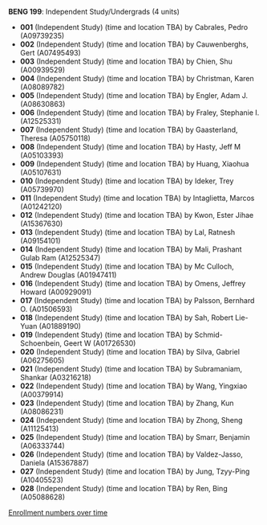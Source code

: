 **BENG 199**: Independent Study/Undergrads (4 units)

- **001** (Independent Study) (time and location TBA) by Cabrales, Pedro (A09739235)
- **002** (Independent Study) (time and location TBA) by Cauwenberghs, Gert (A07495493)
- **003** (Independent Study) (time and location TBA) by Chien, Shu (A00939529)
- **004** (Independent Study) (time and location TBA) by Christman, Karen (A08089782)
- **005** (Independent Study) (time and location TBA) by Engler, Adam J. (A08630863)
- **006** (Independent Study) (time and location TBA) by Fraley, Stephanie I. (A12525331)
- **007** (Independent Study) (time and location TBA) by Gaasterland, Theresa (A05750118)
- **008** (Independent Study) (time and location TBA) by Hasty, Jeff M (A05103393)
- **009** (Independent Study) (time and location TBA) by Huang, Xiaohua (A05107631)
- **010** (Independent Study) (time and location TBA) by Ideker, Trey (A05739970)
- **011** (Independent Study) (time and location TBA) by Intaglietta, Marcos (A01242120)
- **012** (Independent Study) (time and location TBA) by Kwon, Ester Jihae (A15367630)
- **013** (Independent Study) (time and location TBA) by Lal, Ratnesh (A09154101)
- **014** (Independent Study) (time and location TBA) by Mali, Prashant Gulab Ram (A12525347)
- **015** (Independent Study) (time and location TBA) by Mc Culloch, Andrew Douglas (A01947411)
- **016** (Independent Study) (time and location TBA) by Omens, Jeffrey Howard (A00929091)
- **017** (Independent Study) (time and location TBA) by Palsson, Bernhard O. (A01506593)
- **018** (Independent Study) (time and location TBA) by Sah, Robert Lie-Yuan (A01889190)
- **019** (Independent Study) (time and location TBA) by Schmid-Schoenbein, Geert W (A01726530)
- **020** (Independent Study) (time and location TBA) by Silva, Gabriel (A06275605)
- **021** (Independent Study) (time and location TBA) by Subramaniam, Shankar (A03216218)
- **022** (Independent Study) (time and location TBA) by Wang, Yingxiao (A00379914)
- **023** (Independent Study) (time and location TBA) by Zhang, Kun (A08086231)
- **024** (Independent Study) (time and location TBA) by Zhong, Sheng (A11125413)
- **025** (Independent Study) (time and location TBA) by Smarr, Benjamin (A06333744)
- **026** (Independent Study) (time and location TBA) by Valdez-Jasso, Daniela (A15367887)
- **027** (Independent Study) (time and location TBA) by Jung, Tzyy-Ping (A10405523)
- **028** (Independent Study) (time and location TBA) by Ren, Bing (A05088628)

[Enrollment numbers over time](./BENG199.tsv)
